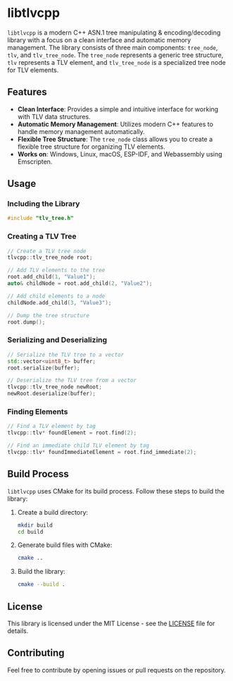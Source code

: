 # libtlvcpp

`libtlvcpp` is a modern C++ ASN.1 tree manipulating & encoding/decoding library with a focus on a clean interface and automatic memory management. The library consists of three main components: `tree_node`, `tlv`, and `tlv_tree_node`. The `tree_node` represents a generic tree structure, `tlv` represents a TLV element, and `tlv_tree_node` is a specialized tree node for TLV elements.

## Features

- **Clean Interface**: Provides a simple and intuitive interface for working with TLV data structures.
- **Automatic Memory Management**: Utilizes modern C++ features to handle memory management automatically.
- **Flexible Tree Structure**: The `tree_node` class allows you to create a flexible tree structure for organizing TLV elements.
- **Works on**: Windows, Linux, macOS, ESP-IDF, and Webassembly using Emscripten.

## Usage

### Including the Library

```cpp
#include "tlv_tree.h"
```

### Creating a TLV Tree

```cpp
// Create a TLV tree node
tlvcpp::tlv_tree_node root;

// Add TLV elements to the tree
root.add_child(1, "Value1");
auto& childNode = root.add_child(2, "Value2");

// Add child elements to a node
childNode.add_child(3, "Value3");

// Dump the tree structure
root.dump();
```

### Serializing and Deserializing

```cpp
// Serialize the TLV tree to a vector
std::vector<uint8_t> buffer;
root.serialize(buffer);

// Deserialize the TLV tree from a vector
tlvcpp::tlv_tree_node newRoot;
newRoot.deserialize(buffer);
```

### Finding Elements

```cpp
// Find a TLV element by tag
tlvcpp::tlv* foundElement = root.find(2);

// Find an immediate child TLV element by tag
tlvcpp::tlv* foundImmediateElement = root.find_immediate(2);
```

## Build Process

`libtlvcpp` uses CMake for its build process. Follow these steps to build the library:

1. Create a build directory:

   ```bash
   mkdir build
   cd build
   ```

2. Generate build files with CMake:

   ```bash
   cmake ..
   ```

3. Build the library:

   ```bash
   cmake --build .
   ```

## License

This library is licensed under the MIT License - see the [LICENSE](LICENSE) file for details.

## Contributing

Feel free to contribute by opening issues or pull requests on the repository.

